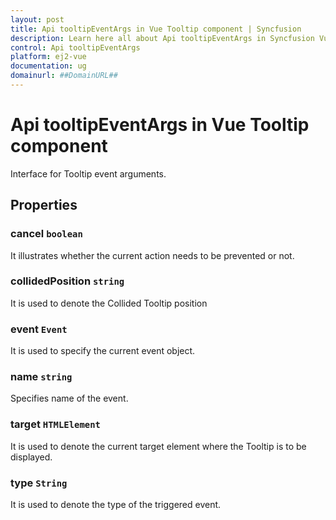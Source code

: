 ```yaml
---
layout: post
title: Api tooltipEventArgs in Vue Tooltip component | Syncfusion
description: Learn here all about Api tooltipEventArgs in Syncfusion Vue Tooltip component of Syncfusion Essential JS 2 and more.
control: Api tooltipEventArgs 
platform: ej2-vue
documentation: ug
domainurl: ##DomainURL##
---
```


# Api tooltipEventArgs in Vue Tooltip component

Interface for Tooltip event arguments.

## Properties

### cancel `boolean`

It illustrates whether the current action needs to be prevented or not.

### collidedPosition `string`

It is used to denote the Collided Tooltip position

### event `Event`

It is used to specify the current event object.

### name `string`

Specifies name of the event.

### target `HTMLElement`

It is used to denote the current target element where the Tooltip is to be displayed.

### type `String`

It is used to denote the type of the triggered event.
